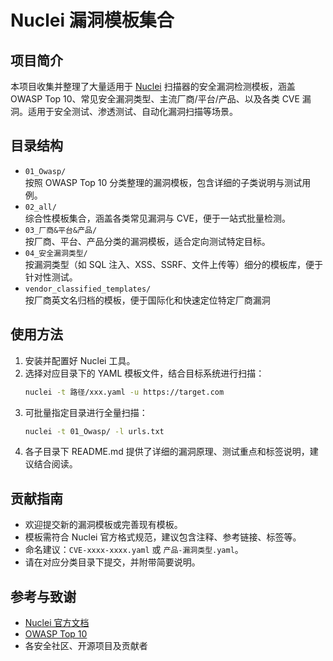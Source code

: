 # Nuclei 漏洞模板集合

## 项目简介

本项目收集并整理了大量适用于 [Nuclei](https://github.com/projectdiscovery/nuclei) 扫描器的安全漏洞检测模板，涵盖 OWASP Top 10、常见安全漏洞类型、主流厂商/平台/产品、以及各类 CVE 漏洞。适用于安全测试、渗透测试、自动化漏洞扫描等场景。

## 目录结构

- `01_Owasp/`  
  按照 OWASP Top 10 分类整理的漏洞模板，包含详细的子类说明与测试用例。
- `02_all/`  
  综合性模板集合，涵盖各类常见漏洞与 CVE，便于一站式批量检测。
- `03_厂商&平台&产品/`  
  按厂商、平台、产品分类的漏洞模板，适合定向测试特定目标。
- `04_安全漏洞类型/`  
  按漏洞类型（如 SQL 注入、XSS、SSRF、文件上传等）细分的模板库，便于针对性测试。
- `vendor_classified_templates/`  
  按厂商英文名归档的模板，便于国际化和快速定位特定厂商漏洞

## 使用方法

1. 安装并配置好 Nuclei 工具。
2. 选择对应目录下的 YAML 模板文件，结合目标系统进行扫描：
   ```bash
   nuclei -t 路径/xxx.yaml -u https://target.com
   ```
3. 可批量指定目录进行全量扫描：
   ```bash
   nuclei -t 01_Owasp/ -l urls.txt
   ```
4. 各子目录下 README.md 提供了详细的漏洞原理、测试重点和标签说明，建议结合阅读。

## 贡献指南

- 欢迎提交新的漏洞模板或完善现有模板。
- 模板需符合 Nuclei 官方格式规范，建议包含注释、参考链接、标签等。
- 命名建议：`CVE-xxxx-xxxx.yaml` 或 `产品-漏洞类型.yaml`。
- 请在对应分类目录下提交，并附带简要说明。

## 参考与致谢

- [Nuclei 官方文档](https://nuclei.projectdiscovery.io/)
- [OWASP Top 10](https://owasp.org/www-project-top-ten/)
- 各安全社区、开源项目及贡献者
